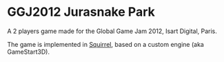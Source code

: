#  GGJ2012 Jurasnake Park

A 2 players game made for the Global Game Jam 2012, Isart Digital, Paris.

The game is implemented in [Squirrel](https://github.com/albertodemichelis/squirrel), based on a custom engine (aka GameStart3D).
